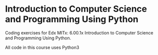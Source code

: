 # Introduction to Computer Science and Programming Using Python

Coding exercises for Edx MITx: 6.00.1x Introduction to Computer Science and Programming Using Python.

All code in this course uses Python3
